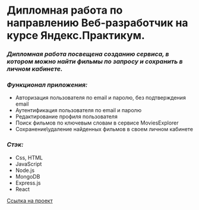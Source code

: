 # Дипломная работа по направлению Веб-разработчик на курсе Яндекс.Практикум. 

### ***Дипломная работа посвещена созданию сервиса, в котором можно найти фильмы по запросу и сохранить в личном кабинете.***


### ***Функционал приложения:***
* Авторизация пользователя по email и паролю, без подтверждения email
* Аутентификация пользователя по email и паролю
* Редактирование профиля пользователя
* Поиск фильмов по ключевым словам в сервисе MoviesExplorer
* Сохранение\удаление найденных фильмов в своем личном кабинете

### ***Стэк:***
* Css, HTML
* JavaScript
* Node.js
* MongoDB
* Express.js
* React

[Ссылка на проект](https://webdiploma.nomoredomains.xyz)
